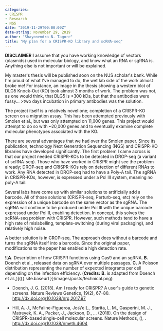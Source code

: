 ```yaml
---
categories:
- CRISPR
- Research
- NGS
date: "2019-11-29T00:00:00Z"
date-string: November 29, 2019
author: "Shayonendra N. Tagore"
title: "My plan for a CRISPR-KO library and scRNA-seq"
---
```


**DISCLAIMER**
I assume that you have working knowledge of vectors (plasmids) used in molecular biology, and know what an RNA or sgRNA is.  Anything else is not important or will be explained.

My master's thesis will be published soon on the NUS scholar's bank.  While I'm proud of what I've managed to do, the wet lab side of the work almost broke me!  For instance, an image in the thesis showing a western blot of DLG5 Knock-Out (KO) took almost 3 months of work.  The problem was not, as one would think, that DLG5 is >300 kDa, but that the antibodies were fussy...  >two days incubation in primary antibodies was the solution.

The project itself is a relatively novel one; completion of a CRISPR-KO screen on a migration assay.  This has been attempted previously with Smolen et al., but was only attempted on 11,000 genes.  This project would attempt to do so with ~20,000 genes and to eventually examine complete molecular phenotypes associated with the KO.

There are several advantages that we had over the Smolen paper.  Since its publication, technology Next Generation Sequencing (NGS) and CRISPR-KO libraries have developed significantly.  The first problem I came across is that our project needed CRISPR-KOs to be detected in DROP-seq (a variant of scRNA-seq).  Those who have worked in CRISPR might see the problem already; DROP-seq and CRISPR-KOs rely on detection of different RNAs to work.  Any RNA detected in DROP-seq had to have a Poly-A tail.  The sgRNA in CRISPR-KOs, however, is expressed under a Pol III system, meaning no poly-A tail.

Several labs have come up with similar solutions to artificially add a barcode.  All of those solutions (CRISPR-seq, Perturb-seq, etc) rely on the expression of a unique barcode on the same vector as the sgRNA.  The sgRNA will continue to be produced under Pol III with the unique barcode expressed under Pol II, enabling detection.  In concept, this solves the scRNA-seq problem with CRISPR.  However, such methods tend to have a high rate of mislabelling, template-switching (during viral packaging), and relatively high noise.

A better solution is in CROP-seq.  The approach does without a barcode and turns the sgRNA itself into a barcode.  Since the original paper, modifications to the paper has enabled a high detection rate.

 ![**A.** Description of how CRISPR functions using Cas9 and an sgRNA.  **B.** Doench et al., released data on sgRNA over multiple passages. **C.** A Poisson distribution representing the number of expected integrants per cell depending on the infection efficiency.  (**Credits:** **B.** is adapted from Doench et al.,)]({{ site.baseurl }}/images/posts/technical.png)

-   Doench, J. G. (2018). Am I ready for CRISPR? A user's guide to
    genetic screens. Nature Reviews Genetics, 19(2),
    67–80. <http://dx.doi.org/10.1038/nrg.2017.97>

-   Hill, A. J., McFaline-Figueroa, Jos\\'e L., Starita, L. M.,
    Gasperini, M. J., Matreyek, K. A., Packer, J., Jackson, D., …
    (2018). On the design of CRISPR-based single-cell molecular
    screens. Nature Methods, (), . <http://dx.doi.org/10.1038/nmeth.4604>

